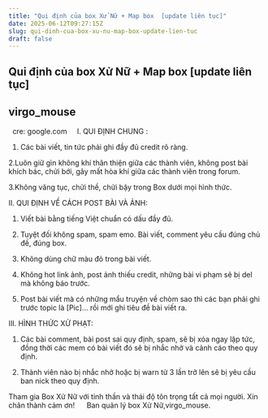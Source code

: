 ```yaml
---
title: "Qui định của box Xử Nữ + Map box  [update liên tục]"
date: 2025-06-12T09:27:15Z
slug: qui-dinh-cua-box-xu-nu-map-box-update-lien-tuc
draft: false
---
```


## Qui định của box Xử Nữ + Map box  [update liên tục]

## virgo_mouse

​ ​ ​cre: google.com​ ​ ​ ​ ​ I. QUI ĐỊNH CHUNG : 
 
 1. Các bài viết, tin tức phải ghi đầy đủ credit rõ ràng. 
 
 2.Luôn giữ gìn không khí thân thiện giữa các thành viên, không post bài khích bác, chửi bới, gây mất hòa khí giữa các thành viên trong forum.
 
3.Không văng tục, chửi thề, chửi bậy trong Box dưới mọi hình thức.
 
 
 
  II. QUI ĐỊNH VỀ CÁCH POST BÀI VÀ ẢNH: 
 
1. Viết bài bằng tiếng Việt chuẩn có dấu đầy đủ. 
 
2. Tuyệt đối không spam, spam emo. Bài viết, comment yêu cầu đúng chủ đề, đúng box. 
 
 3. Không dùng chữ màu đỏ trong bài viết. 
 
 4. Không hot link ảnh, post ảnh thiếu credit, những bài vi phạm sẽ bị del mà không báo trước.
 
5. Post bài viết mà có những mẩu truyện về chòm sao thì các bạn phải ghi trước topic là [Pic]... rồi mới ghi tiêu đề bài viết ra.
 
 III. HÌNH THỨC XỬ PHẠT:  
 
1. Các bài comment, bài post sai quy định, spam, sẽ bị xóa ngay lập tức, đồng thời các mem có bài viết đó sẽ bị nhắc nhở và cảnh cáo theo quy định.
 
2. Thành viên nào bị nhắc nhở hoặc bị warn từ 3 lần trở lên sẽ bị yêu cầu ban nick theo quy định. 
 
 
 
Tham gia Box Xử Nữ với tinh thần và thái độ tôn trọng tất cả mọi người. Xin chân thành cảm ơn! ​ ​ ​ ​ ​ Ban quản lý box Xử Nữ,​ ​virgo_mouse.​